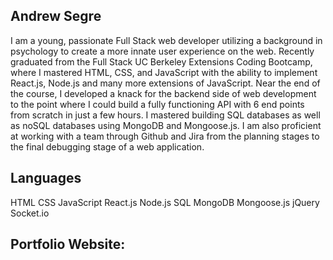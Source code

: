 ## Andrew Segre

I am a young, passionate Full Stack web developer utilizing a background in psychology to create a more innate user experience on the web. Recently graduated from the Full Stack UC Berkeley Extensions Coding Bootcamp, where I mastered HTML, CSS, and JavaScript with the ability to implement React.js, Node.js and many more extensions of JavaScript. Near the end of the course, I developed a knack for the backend side of web development to the point where I could build a fully functioning API with 6 end points from scratch in just a few hours. I mastered building SQL databases as well as noSQL databases using MongoDB and Mongoose.js. I am also proficient at working with a team through Github and Jira from the planning stages to the final debugging stage of a web application.

## Languages

HTML
CSS
JavaScript
React.js
Node.js
SQL
MongoDB
Mongoose.js
jQuery
Socket.io

## Portfolio Website:

